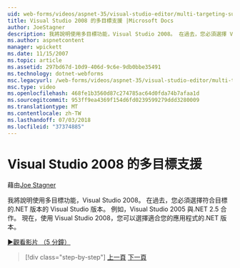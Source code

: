 ```yaml
---
uid: web-forms/videos/aspnet-35/visual-studio-editor/multi-targeting-support-in-visual-studio-2008
title: Visual Studio 2008 的多目標支援 |Microsoft Docs
author: JoeStagner
description: 我將說明使用多目標功能，Visual Studio 2008。 在過去，您必須選擇 Visual Studio 以符合目標的.NET versi 版本...
ms.author: aspnetcontent
manager: wpickett
ms.date: 11/15/2007
ms.topic: article
ms.assetid: 297bd67d-10d9-406d-9c6e-9db0bbe35491
ms.technology: dotnet-webforms
msc.legacyurl: /web-forms/videos/aspnet-35/visual-studio-editor/multi-targeting-support-in-visual-studio-2008
msc.type: video
ms.openlocfilehash: 468fe1b3560d87c274785ac64d0fda74b7afaa1d
ms.sourcegitcommit: 953ff9ea4369f154d6fd0239599279ddd3280009
ms.translationtype: MT
ms.contentlocale: zh-TW
ms.lasthandoff: 07/03/2018
ms.locfileid: "37374885"
---
```

<a name="multi-targeting-support-in-visual-studio-2008"></a>Visual Studio 2008 的多目標支援
====================
藉由[Joe Stagner](https://github.com/JoeStagner)

我將說明使用多目標功能，Visual Studio 2008。 在過去，您必須選擇符合目標的.NET 版本的 Visual Studio 版本。 例如，Visual Studio 2005 與.NET 2.5 合作。 現在，使用 Visual Studio 2008，您可以選擇適合您的應用程式的.NET 版本。

[&#9654;觀看影片 （5 分鐘）](https://channel9.msdn.com/Blogs/ASP-NET-Site-Videos/multi-targeting-support-in-visual-studio-2008)

> [!div class="step-by-step"]
> [上一頁](javascript-debugging-in-visual-studio-2008.md)
> [下一頁](intellisense-for-jscript-and-aspnet-ajax.md)
